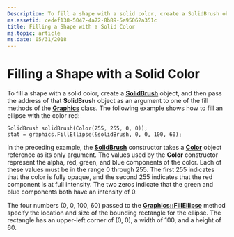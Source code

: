 ```yaml
---
Description: To fill a shape with a solid color, create a SolidBrush object, and then pass the address of that SolidBrush object as an argument to one of the fill methods of the Graphics class.
ms.assetid: cedef138-5047-4a72-8b89-5a95062a351c
title: Filling a Shape with a Solid Color
ms.topic: article
ms.date: 05/31/2018
---
```


# Filling a Shape with a Solid Color

To fill a shape with a solid color, create a [**SolidBrush**](/windows/desktop/api/gdiplusbrush/nl-gdiplusbrush-solidbrush) object, and then pass the address of that **SolidBrush** object as an argument to one of the fill methods of the [**Graphics**](/windows/desktop/api/gdiplusgraphics/nl-gdiplusgraphics-graphics) class. The following example shows how to fill an ellipse with the color red:


```
SolidBrush solidBrush(Color(255, 255, 0, 0));
stat = graphics.FillEllipse(&solidBrush, 0, 0, 100, 60);
```



In the preceding example, the [**SolidBrush**](/windows/desktop/api/gdiplusbrush/nl-gdiplusbrush-solidbrush) constructor takes a [**Color**](/windows/desktop/api/gdipluscolor/nl-gdipluscolor-color) object reference as its only argument. The values used by the **Color** constructor represent the alpha, red, green, and blue components of the color. Each of these values must be in the range 0 through 255. The first 255 indicates that the color is fully opaque, and the second 255 indicates that the red component is at full intensity. The two zeros indicate that the green and blue components both have an intensity of 0.

The four numbers (0, 0, 100, 60) passed to the [**Graphics::FillEllipse**](/windows/win32/api/gdiplusgraphics/nf-gdiplusgraphics-graphics-fillellipse(inconstbrush_inint_inint_inint_inint)) method specify the location and size of the bounding rectangle for the ellipse. The rectangle has an upper-left corner of (0, 0), a width of 100, and a height of 60.

 

 